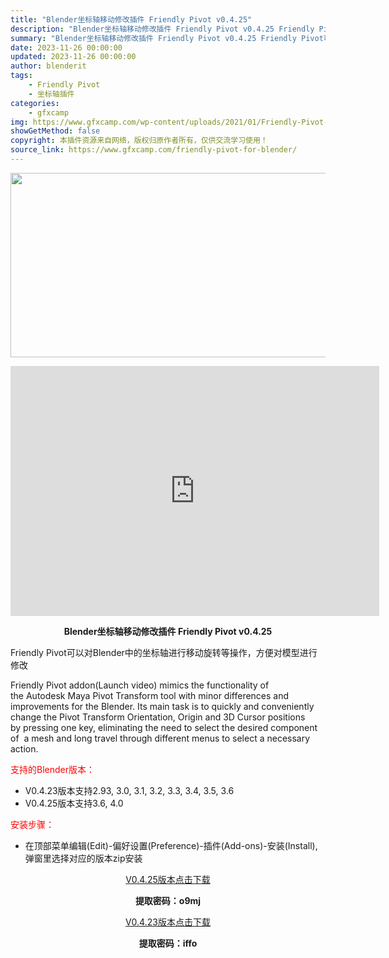 ```yaml
---
title: "Blender坐标轴移动修改插件 Friendly Pivot v0.4.25"
description: "Blender坐标轴移动修改插件 Friendly Pivot v0.4.25 Friendly Pivot可以对Blender中的坐标轴进行移动旋转等操作，方便对模型进行修改 Friendly Pi..."
summary: "Blender坐标轴移动修改插件 Friendly Pivot v0.4.25 Friendly Pivot可以对Blender中的坐标轴进行移动旋转等操作，方便对模型进行修改 Friendly Pi..."
date: 2023-11-26 00:00:00
updated: 2023-11-26 00:00:00
author: blenderit
tags: 
    - Friendly Pivot
    - 坐标轴插件
categories:
    - gfxcamp
img: https://www.gfxcamp.com/wp-content/uploads/2021/01/Friendly-Pivot-v0.2.21-For-Blender-2.8.jpg
showGetMethod: false
copyright: 本插件资源来自网络，版权归原作者所有，仅供交流学习使用！
source_link: https://www.gfxcamp.com/friendly-pivot-for-blender/
---
```

<div><p><img decoding="async" class="aligncenter size-full wp-image-92320" src="https://www.gfxcamp.com/wp-content/uploads/2021/01/Friendly-Pivot-v0.2.21-For-Blender-2.8.jpg" data-src="https://www.gfxcamp.com/wp-content/uploads/2021/01/Friendly-Pivot-v0.2.21-For-Blender-2.8.jpg" alt="" width="590" height="295" data-srcset="https://www.gfxcamp.com/wp-content/uploads/2021/01/Friendly-Pivot-v0.2.21-For-Blender-2.8.jpg 590w, https://www.gfxcamp.com/wp-content/uploads/2021/01/Friendly-Pivot-v0.2.21-For-Blender-2.8-150x75.jpg 150w, https://www.gfxcamp.com/wp-content/uploads/2021/01/Friendly-Pivot-v0.2.21-For-Blender-2.8-160x80.jpg 160w, https://www.gfxcamp.com/wp-content/uploads/2021/01/Friendly-Pivot-v0.2.21-For-Blender-2.8-490x245.jpg 490w" data-sizes="(max-width: 590px) 100vw, 590px"></p><p style="text-align: center;"><iframe loading="lazy" src="https://player.youku.com/embed/XNTA2OTkyMzQ2NA==" width="590" height="400" frameborder="0" allowfullscreen="allowfullscreen"></iframe></p><p style="text-align: center;"><strong>Blender坐标轴移动修改插件 Friendly Pivot v0.4.25</strong></p><p>Friendly Pivot可以对Blender中的坐标轴进行移动旋转等操作，方便对模型进行修改</p><p>Friendly Pivot addon(Launch video) mimics the functionality of the Autodesk Maya Pivot Transform tool with minor differences and improvements for the Blender. Its main task is to quickly and conveniently change the Pivot Transform Orientation, Origin and 3D Cursor positions by pressing one key, eliminating the need to select the desired component of  a mesh and long travel through different menus to select a necessary action.</p><p style="text-align: left;"><span style="color: #ff0000;">支持的Blender版本：</span></p><ul>
<li style="text-align: left;">V0.4.23版本支持2.93, 3.0, 3.1, 3.2, 3.3, 3.4, 3.5, 3.6</li>
<li>V0.4.25版本支持3.6, 4.0</li>
</ul><p style="text-align: left;"><span style="color: #ff0000;">安装步骤：</span></p><ul>
<li>在顶部菜单编辑(Edit)-偏好设置(Preference)-插件(Add-ons)-安装(Install),弹窗里选择对应的版本zip安装</li>
</ul><p style="text-align: center;"><a class="maxbutton-3 maxbutton maxbutton-baidu" target="_blank" rel="noopener" href="https://pan.baidu.com/s/1ULQJHhlZy4JJMrpQuVZZnA?pwd=o9mj"><span class="mb-text">V0.4.25版本点击下载</span></a></p><p style="text-align: center;"><strong>提取密码：o9mj</strong></p><p style="text-align: center;"><a class="maxbutton-3 maxbutton maxbutton-baidu" target="_blank" rel="noopener" href="https://pan.baidu.com/s/1v85Cmh3n2A6mu9zz4s7hVA?pwd=iffo"><span class="mb-text">V0.4.23版本点击下载</span></a></p><p style="text-align: center;"><strong>提取密码：iffo</strong></p></div>
